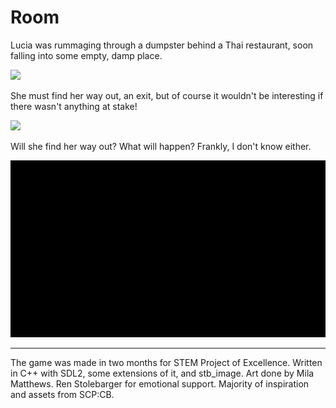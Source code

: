 # Room

Lucia was rummaging through a dumpster behind a Thai restaurant, soon falling into some empty, damp place.

<img src="./misc/gifs/room_pan.gif"></img>

She must find her way out, an exit, but of course it wouldn't be interesting if there wasn't anything at stake!

<img src="./misc/gifs/room_chase.gif"></img>

Will she find her way out? What will happen? Frankly, I don't know either.

<img src="./misc/gifs/room_door.gif"></img>

---

The game was made in two months for STEM Project of Excellence. Written in C++ with SDL2, some extensions of it, and stb_image.
Art done by Mila Matthews. Ren Stolebarger for emotional support. Majority of inspiration and assets from SCP:CB.
